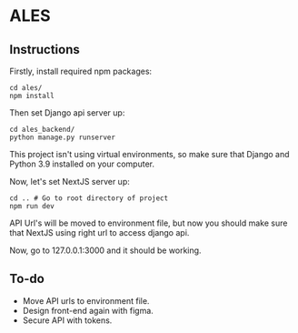 # ALES

## Instructions

Firstly, install required npm packages:

```
cd ales/
npm install
```

Then set Django api server up:

```
cd ales_backend/
python manage.py runserver
```

This project isn't using virtual environments, so make sure that Django and Python 3.9 installed on your computer.

Now, let's set NextJS server up:

```
cd .. # Go to root directory of project
npm run dev
```

API Url's will be moved to environment file, but now you should make sure that NextJS using right url to access django api.

Now, go to 127.0.0.1:3000 and it should be working.

## To-do

- Move API urls to environment file.
- Design front-end again with figma.
- Secure API with tokens.

